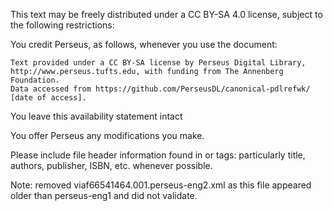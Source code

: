 
This text may be freely distributed under a CC BY-SA 4.0 license, subject to the following restrictions: 

You credit Perseus, as follows, whenever you use the document:

    Text provided under a CC BY-SA license by Perseus Digital Library, http://www.perseus.tufts.edu, with funding from The Annenberg Foundation.
    Data accessed from https://github.com/PerseusDL/canonical-pdlrefwk/ [date of access].

You leave this availability statement intact

You offer Perseus any modifications you make.

Please include file header information found in <fileDesc> or <sourceDesc> tags: particularly title, authors, publisher, ISBN, etc. whenever possible.
    


Note: removed viaf66541464.001.perseus-eng2.xml as this file appeared older than perseus-eng1 and did not validate.

